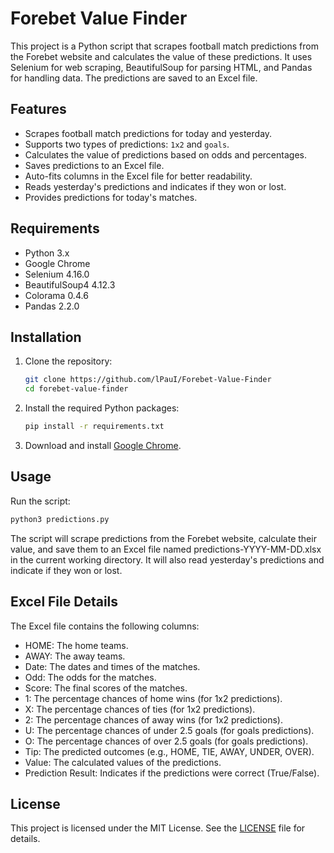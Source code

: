 # Forebet Value Finder

This project is a Python script that scrapes football match predictions from the Forebet website and calculates the value of these predictions. It uses Selenium for web scraping, BeautifulSoup for parsing HTML, and Pandas for handling data. The predictions are saved to an Excel file.

## Features

- Scrapes football match predictions for today and yesterday.
- Supports two types of predictions: `1x2` and `goals`.
- Calculates the value of predictions based on odds and percentages.
- Saves predictions to an Excel file.
- Auto-fits columns in the Excel file for better readability.
- Reads yesterday's predictions and indicates if they won or lost.
- Provides predictions for today's matches.

## Requirements

- Python 3.x
- Google Chrome
- Selenium 4.16.0
- BeautifulSoup4 4.12.3
- Colorama 0.4.6
- Pandas 2.2.0

## Installation

1. Clone the repository:
    ```sh
    git clone https://github.com/lPauI/Forebet-Value-Finder
    cd forebet-value-finder
    ```

2. Install the required Python packages:
    ```sh
    pip install -r requirements.txt
    ```

3. Download and install [Google Chrome](https://www.google.com/chrome/).

## Usage

Run the script:
```sh
python3 predictions.py
```

The script will scrape predictions from the Forebet website, calculate their value, and save them to an Excel file named predictions-YYYY-MM-DD.xlsx in the current working directory. It will also read yesterday's predictions and indicate if they won or lost.

## Excel File Details

The Excel file contains the following columns:  
- HOME: The home teams.
- AWAY: The away teams.
- Date: The dates and times of the matches.
- Odd: The odds for the matches.
- Score: The final scores of the matches.
- 1: The percentage chances of home wins (for 1x2 predictions).
- X: The percentage chances of ties (for 1x2 predictions).
- 2: The percentage chances of away wins (for 1x2 predictions).
- U: The percentage chances of under 2.5 goals (for goals predictions).
- O: The percentage chances of over 2.5 goals (for goals predictions).
- Tip: The predicted outcomes (e.g., HOME, TIE, AWAY, UNDER, OVER).
- Value: The calculated values of the predictions.
- Prediction Result: Indicates if the predictions were correct (True/False).

## License
This project is licensed under the MIT License. See the [LICENSE](./LICENSE) file for details.
